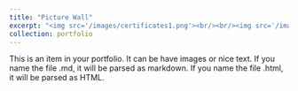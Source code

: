 ```yaml
---
title: "Picture Wall"
excerpt: "<img src='/images/certificates1.png'><br/><br/><img src='/images/certificates2.png'><br/><br/><img src='/images/certificates4.png'><br/><br/><img src='/images/certificates5.png'><br/><br/>Poster<br/><img src='/images/tabletennisracket.png'>"
collection: portfolio
---
```


This is an item in your portfolio. It can be have images or nice text. If you name the file .md, it will be parsed as markdown. If you name the file .html, it will be parsed as HTML. 
